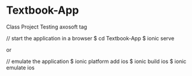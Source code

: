 Textbook-App
============

Class Project
Testing axosoft tag


// start the application in a browser
$ cd Textbook-App
$ ionic serve

or 

// emulate the application 
$ ionic platform add ios
$ ionic build ios
$ ionic emulate ios